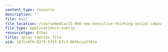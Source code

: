 ```yaml
---
content_type: resource
description: ''
file: null
file_location: /coursemedia/15-960-new-executive-thinking-social-impact-technology-projects-fall-2017-spring-2018/187cc4fb82f95f5fb7c36b5bcca2f01e_HaySEpWEsdU.vtt
file_type: application/x-subrip
resourcetype: Other
title: 3play caption file
uid: 187cc4fb-82f9-5f5f-b7c3-6b5bcca2f01e
---
```

